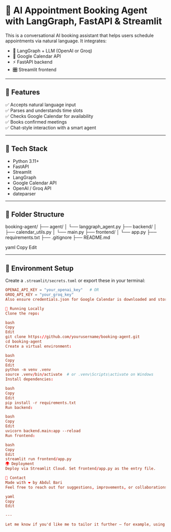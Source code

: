 # 🧠 AI Appointment Booking Agent with LangGraph, FastAPI & Streamlit

This is a conversational AI booking assistant that helps users schedule appointments via natural language. It integrates:
- 🧠 LangGraph + LLM (OpenAI or Groq)
- 📅 Google Calendar API
- ⚡ FastAPI backend
- 🎛️ Streamlit frontend

---

## 🚀 Features
✅ Accepts natural language input  
✅ Parses and understands time slots  
✅ Checks Google Calendar for availability  
✅ Books confirmed meetings  
✅ Chat-style interaction with a smart agent  

---

## 🧱 Tech Stack
- Python 3.11+
- FastAPI
- Streamlit
- LangGraph
- Google Calendar API
- OpenAI / Groq API
- dateparser

---

## 📁 Folder Structure

booking-agent/
├── agent/
│ └── langgraph_agent.py
├── backend/
│ ├── calendar_utils.py
│ └── main.py
├── frontend/
│ └── app.py
├── requirements.txt
├── .gitignore
├── README.md

yaml
Copy
Edit

---

## 🔑 Environment Setup

Create a `.streamlit/secrets.toml` or export these in your terminal:

```toml
OPENAI_API_KEY = "your_openai_key"   # OR
GROQ_API_KEY = "your_groq_key"
Also ensure credentials.json for Google Calendar is downloaded and stored securely.

🧪 Running Locally
Clone the repo:

bash
Copy
Edit
git clone https://github.com/yourusername/booking-agent.git
cd booking-agent
Create a virtual environment:

bash
Copy
Edit
python -m venv .venv
source .venv/bin/activate  # or .venv\Scripts\activate on Windows
Install dependencies:

bash
Copy
Edit
pip install -r requirements.txt
Run backend:

bash
Copy
Edit
uvicorn backend.main:app --reload
Run frontend:

bash
Copy
Edit
streamlit run frontend/app.py
🌍 Deployment
Deploy via Streamlit Cloud. Set frontend/app.py as the entry file.

📧 Contact
Made with ❤️ by Abdul Bari
Feel free to reach out for suggestions, improvements, or collaborations!

yaml
Copy
Edit

---

Let me know if you'd like me to tailor it further — for example, using `LangChain` agents or multi-user calendar support!







